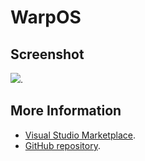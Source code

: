 # WarpOS



## Screenshot
![](https://raw.githubusercontent.com/gerane/VSCodeThemes/master/gerane.Theme-WarpOS/screenshot.png).


## More Information
* [Visual Studio Marketplace](https://marketplace.visualstudio.com/items/gerane.Theme-WarpOS).
* [GitHub repository](https://github.com/gerane/VSCodeThemes).
